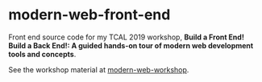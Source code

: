 # modern-web-front-end

Front end source code for my TCAL 2019 workshop, **Build a Front End! Build a Back End!: A guided hands-on tour of modern web development tools and concepts**.

See the workshop material at [modern-web-workshop](https://github.com/brianzelip/modern-web-workshop).
